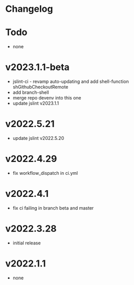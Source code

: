 # Changelog

# Todo
- none

# v2023.1.1-beta
- jslint-ci - revamp auto-updating and add shell-function shGithubCheckoutRemote
- add branch-shell
- merge repo devenv into this one
- update jslint v2023.1.1

# v2022.5.21
- update jslint v2022.5.20

# v2022.4.29
- fix workflow_dispatch in ci.yml

# v2022.4.1
- fix ci failing in branch beta and master

# v2022.3.28
- initial release

# v2022.1.1
- none
